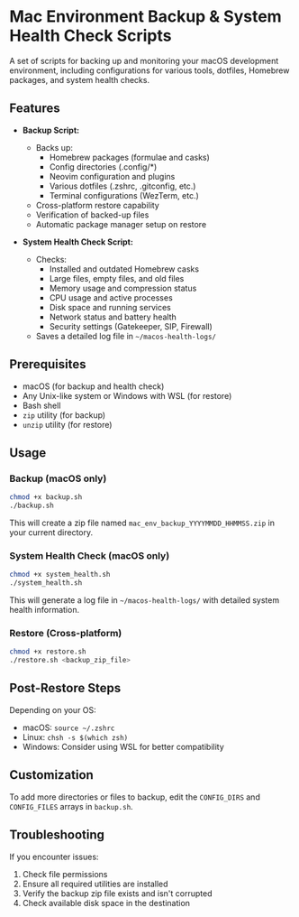 # Mac Environment Backup & System Health Check Scripts

A set of scripts for backing up and monitoring your macOS development environment, including configurations for various tools, dotfiles, Homebrew packages, and system health checks.

## Features

- **Backup Script:**

  - Backs up:
    - Homebrew packages (formulae and casks)
    - Config directories (.config/\*)
    - Neovim configuration and plugins
    - Various dotfiles (.zshrc, .gitconfig, etc.)
    - Terminal configurations (WezTerm, etc.)
  - Cross-platform restore capability
  - Verification of backed-up files
  - Automatic package manager setup on restore

- **System Health Check Script:**
  - Checks:
    - Installed and outdated Homebrew casks
    - Large files, empty files, and old files
    - Memory usage and compression status
    - CPU usage and active processes
    - Disk space and running services
    - Network status and battery health
    - Security settings (Gatekeeper, SIP, Firewall)
  - Saves a detailed log file in `~/macos-health-logs/`

## Prerequisites

- macOS (for backup and health check)
- Any Unix-like system or Windows with WSL (for restore)
- Bash shell
- `zip` utility (for backup)
- `unzip` utility (for restore)

## Usage

### Backup (macOS only)

```bash
chmod +x backup.sh
./backup.sh
```

This will create a zip file named `mac_env_backup_YYYYMMDD_HHMMSS.zip` in your current directory.

### System Health Check (macOS only)

```bash
chmod +x system_health.sh
./system_health.sh
```

This will generate a log file in `~/macos-health-logs/` with detailed system health information.

### Restore (Cross-platform)

```bash
chmod +x restore.sh
./restore.sh <backup_zip_file>
```

## Post-Restore Steps

Depending on your OS:

- macOS: `source ~/.zshrc`
- Linux: `chsh -s $(which zsh)`
- Windows: Consider using WSL for better compatibility

## Customization

To add more directories or files to backup, edit the `CONFIG_DIRS` and `CONFIG_FILES` arrays in `backup.sh`.

## Troubleshooting

If you encounter issues:

1. Check file permissions
2. Ensure all required utilities are installed
3. Verify the backup zip file exists and isn't corrupted
4. Check available disk space in the destination
